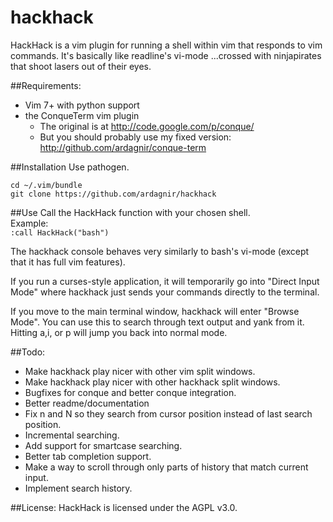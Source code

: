 hackhack
========

HackHack is a vim plugin for running a shell within vim that responds to vim commands. It's basically like readline's vi-mode ...crossed with ninjapirates that shoot lasers out of their eyes.

##Requirements:
- Vim 7+ with python support
- the ConqueTerm vim plugin
  - The original is at http://code.google.com/p/conque/
  - But you should probably use my fixed version: http://github.com/ardagnir/conque-term

##Installation
Use pathogen.

    cd ~/.vim/bundle
    git clone https://github.com/ardagnir/hackhack

##Use
Call the HackHack function with your chosen shell.<br/>
Example:<br/>
<code>:call HackHack("bash")</code>

The hackhack console behaves very similarly to bash's vi-mode (except that it has full vim features).

If you run a curses-style application, it will temporarily go into "Direct Input Mode" where hackhack just sends your commands directly to the terminal.

If you move to the main terminal window, hackhack will enter "Browse Mode". You can use this to search through text output and yank from it. Hitting a,i, or p will jump you back into normal mode.

##Todo:
- Make hackhack play nicer with other vim split windows.
- Make hackhack play nicer with other hackhack split windows.
- Bugfixes for conque and better conque integration.
- Better readme/documentation
- Fix n and N so they search from cursor position instead of last search position.
- Incremental searching.
- Add support for smartcase searching.
- Better tab completion support.
- Make a way to scroll through only parts of history that match current input.
- Implement search history.

##License:
HackHack is licensed under the AGPL v3.0.

